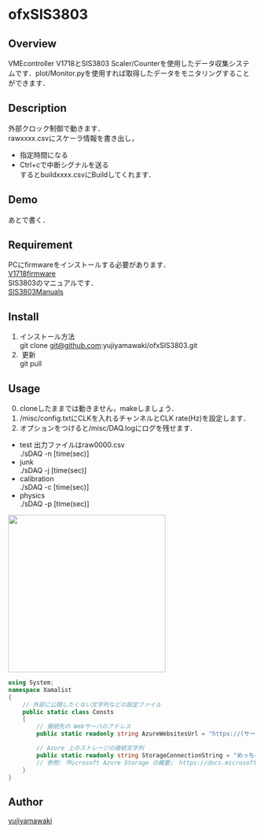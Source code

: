 # ofxSIS3803
## Overview
VMEcontroller V1718とSIS3803 Scaler/Counterを使用したデータ収集システムです．plot/Monitor.pyを使用すれば取得したデータをモニタリングすることができます．
## Description
外部クロック制御で動きます．  
rawxxxx.csvにスケーラ情報を書き出し，
- 指定時間になる
- Ctrl+cで中断シグナルを送る  
するとbuildxxxx.csvにBuildしてくれます．  
## Demo
あとで書く．  
## Requirement
PCにfirmwareをインストールする必要があります．  
[V1718firmware](http://www.caen.it/csite/CaenProd.jsp?idmod=417&parent=11)  
SIS3803のマニュアルです．  
[SIS3803Manuals](http://dasdevpc.triumf.ca/online/manuals/vme/sis3803.pdf)  
## Install
1. インストール方法  
git clone git@github.com:yujiyamawaki/ofxSIS3803.git  
2.  更新  
git pull  
## Usage
0. cloneしたままでは動きません，makeしましょう．
1. /misc/config.txtにCLKを入れるチャンネルとCLK rate(Hz)を設定します．  
2. オプションをつけると/misc/DAQ.logにログを残せます．  
- test 出力ファイルはraw0000.csv  
./sDAQ -n [time(sec)]  
- junk  
./sDAQ -j [time(sec)]  
- calibration  
./sDAQ -c [time(sec)]  
- physics  
./sDAQ -p [time(sec)]  
<img src="https://user-images.githubusercontent.com/23188436/54976528-ff3c0100-4fdd-11e9-818d-b5b8968a093c.jpeg" width="320px">

````csharp
using System;
namespace Xamalist
{
    // 外部に公開したくない文字列などの設定ファイル
    public static class Consts
    {
        // 接続先の Webサーバのアドレス
        public static readonly string AzureWebsitesUrl = "https://(サーバーのURL文字列).azurewebsites.net";

        // Azure 上のストレージの接続文字列
        public static readonly string StorageConnectionString = "めっちゃ長い接続文字列。Azureのポータルの「アクセスキー」から取って来てね";
        // 参照:『Microsoft Azure Storage の概要』 https://docs.microsoft.com/ja-jp/azure/storage/storage-introduction
    }
}
````
## Author
[yujiyamawaki](https://github.com/yujiyamawaki)  
